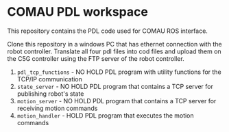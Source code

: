 # COMAU PDL workspace 
This repository contains the PDL code used for COMAU ROS interface.

Clone this repository in a windows PC that has ethernet connection with the robot controller.
Translate all four pdl files into cod files and upload them on the C5G controller using the FTP server of the robot controller.

1. `pdl_tcp_functions` - NO HOLD PDL program with utility functions for the TCP/IP communication
2. `state_server` - NO HOLD PDL program that contains a TCP server for publishing robot's state
3. `motion_server` - NO HOLD PDL program that contains a TCP server for receiving motion commands
4. `motion_handler` - HOLD PDL program that executes the motion commands
